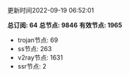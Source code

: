 更新时间2022-09-19 06:52:01

**总订阅: 64**
**总节点: 9846**
**有效节点: 1965**
- trojan节点: 69
- ss节点: 263
- v2ray节点: 1631
- ssr节点: 2
